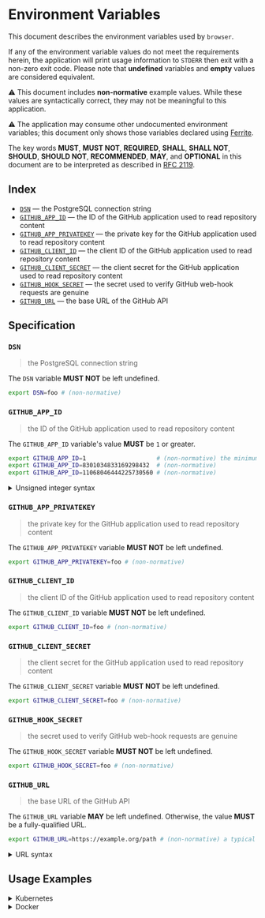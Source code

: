 # Environment Variables

This document describes the environment variables used by `browser`.

If any of the environment variable values do not meet the requirements herein,
the application will print usage information to `STDERR` then exit with a
non-zero exit code. Please note that **undefined** variables and **empty**
values are considered equivalent.

⚠️ This document includes **non-normative** example values. While these values
are syntactically correct, they may not be meaningful to this application.

⚠️ The application may consume other undocumented environment variables; this
document only shows those variables declared using [Ferrite].

The key words **MUST**, **MUST NOT**, **REQUIRED**, **SHALL**, **SHALL NOT**,
**SHOULD**, **SHOULD NOT**, **RECOMMENDED**, **MAY**, and **OPTIONAL** in this
document are to be interpreted as described in [RFC 2119].

## Index

- [`DSN`] — the PostgreSQL connection string
- [`GITHUB_APP_ID`] — the ID of the GitHub application used to read repository content
- [`GITHUB_APP_PRIVATEKEY`] — the private key for the GitHub application used to read repository content
- [`GITHUB_CLIENT_ID`] — the client ID of the GitHub application used to read repository content
- [`GITHUB_CLIENT_SECRET`] — the client secret for the GitHub application used to read repository content
- [`GITHUB_HOOK_SECRET`] — the secret used to verify GitHub web-hook requests are genuine
- [`GITHUB_URL`] — the base URL of the GitHub API

## Specification

### `DSN`

> the PostgreSQL connection string

The `DSN` variable **MUST NOT** be left undefined.

```bash
export DSN=foo # (non-normative)
```

### `GITHUB_APP_ID`

> the ID of the GitHub application used to read repository content

The `GITHUB_APP_ID` variable's value **MUST** be `1` or greater.

```bash
export GITHUB_APP_ID=1                    # (non-normative) the minimum accepted value
export GITHUB_APP_ID=8301034833169298432  # (non-normative)
export GITHUB_APP_ID=11068046444225730560 # (non-normative)
```

<details>
<summary>Unsigned integer syntax</summary>

Unsigned integers can only be specified using decimal (base-10) notation. A
leading sign (`+` or `-`) is not supported and **MUST NOT** be specified.

Internally, the `GITHUB_APP_ID` variable is represented using an unsigned 64-bit
integer type (`uint`); any value that overflows this data-type is invalid.

</details>

### `GITHUB_APP_PRIVATEKEY`

> the private key for the GitHub application used to read repository content

The `GITHUB_APP_PRIVATEKEY` variable **MUST NOT** be left undefined.

```bash
export GITHUB_APP_PRIVATEKEY=foo # (non-normative)
```

### `GITHUB_CLIENT_ID`

> the client ID of the GitHub application used to read repository content

The `GITHUB_CLIENT_ID` variable **MUST NOT** be left undefined.

```bash
export GITHUB_CLIENT_ID=foo # (non-normative)
```

### `GITHUB_CLIENT_SECRET`

> the client secret for the GitHub application used to read repository content

The `GITHUB_CLIENT_SECRET` variable **MUST NOT** be left undefined.

```bash
export GITHUB_CLIENT_SECRET=foo # (non-normative)
```

### `GITHUB_HOOK_SECRET`

> the secret used to verify GitHub web-hook requests are genuine

The `GITHUB_HOOK_SECRET` variable **MUST NOT** be left undefined.

```bash
export GITHUB_HOOK_SECRET=foo # (non-normative)
```

### `GITHUB_URL`

> the base URL of the GitHub API

The `GITHUB_URL` variable **MAY** be left undefined. Otherwise, the value
**MUST** be a fully-qualified URL.

```bash
export GITHUB_URL=https://example.org/path # (non-normative) a typical URL for a web page
```

<details>
<summary>URL syntax</summary>

A fully-qualified URL includes both a scheme (protocol) and a hostname. URLs are
not necessarily web addresses; `https://example.org` and
`mailto:contact@example.org` are both examples of fully-qualified URLs.

</details>

## Usage Examples

<details>
<summary>Kubernetes</summary>

This example shows how to define the environment variables needed by `browser`
on a [Kubernetes container] within a Kubenetes deployment manifest.

```yaml
apiVersion: apps/v1
kind: Deployment
metadata:
  name: example-deployment
spec:
  template:
    spec:
      containers:
        - name: example-container
          env:
            - name: DSN # the PostgreSQL connection string
              value: foo
            - name: GITHUB_APP_ID # the ID of the GitHub application used to read repository content
              value: "1"
            - name: GITHUB_APP_PRIVATEKEY # the private key for the GitHub application used to read repository content
              value: foo
            - name: GITHUB_CLIENT_ID # the client ID of the GitHub application used to read repository content
              value: foo
            - name: GITHUB_CLIENT_SECRET # the client secret for the GitHub application used to read repository content
              value: foo
            - name: GITHUB_HOOK_SECRET # the secret used to verify GitHub web-hook requests are genuine
              value: foo
            - name: GITHUB_URL # the base URL of the GitHub API (optional)
              value: https://example.org/path
```

Alternatively, the environment variables can be defined within a [config map][kubernetes config map]
then referenced from a deployment manifest using `configMapRef`.

```yaml
apiVersion: v1
kind: ConfigMap
metadata:
  name: example-config-map
data:
  DSN: foo # the PostgreSQL connection string
  GITHUB_APP_ID: "1" # the ID of the GitHub application used to read repository content
  GITHUB_APP_PRIVATEKEY: foo # the private key for the GitHub application used to read repository content
  GITHUB_CLIENT_ID: foo # the client ID of the GitHub application used to read repository content
  GITHUB_CLIENT_SECRET: foo # the client secret for the GitHub application used to read repository content
  GITHUB_HOOK_SECRET: foo # the secret used to verify GitHub web-hook requests are genuine
  GITHUB_URL: https://example.org/path # the base URL of the GitHub API (optional)
---
apiVersion: apps/v1
kind: Deployment
metadata:
  name: example-deployment
spec:
  template:
    spec:
      containers:
        - name: example-container
          envFrom:
            - configMapRef:
                name: example-config-map
```

</details>

<details>
<summary>Docker</summary>

This example shows how to define the environment variables needed by `browser`
when running as a [Docker service] defined in a Docker compose file.

```yaml
service:
  example-service:
    environment:
      DSN: foo # the PostgreSQL connection string
      GITHUB_APP_ID: "1" # the ID of the GitHub application used to read repository content
      GITHUB_APP_PRIVATEKEY: foo # the private key for the GitHub application used to read repository content
      GITHUB_CLIENT_ID: foo # the client ID of the GitHub application used to read repository content
      GITHUB_CLIENT_SECRET: foo # the client secret for the GitHub application used to read repository content
      GITHUB_HOOK_SECRET: foo # the secret used to verify GitHub web-hook requests are genuine
      GITHUB_URL: https://example.org/path # the base URL of the GitHub API (optional)
```

</details>

<!-- references -->

[docker service]: https://docs.docker.com/compose/environment-variables/#set-environment-variables-in-containers
[`dsn`]: #DSN
[ferrite]: https://github.com/dogmatiq/ferrite
[`github_app_id`]: #GITHUB_APP_ID
[`github_app_privatekey`]: #GITHUB_APP_PRIVATEKEY
[`github_client_id`]: #GITHUB_CLIENT_ID
[`github_client_secret`]: #GITHUB_CLIENT_SECRET
[`github_hook_secret`]: #GITHUB_HOOK_SECRET
[`github_url`]: #GITHUB_URL
[kubernetes config map]: https://kubernetes.io/docs/tasks/configure-pod-container/configure-pod-configmap/#configure-all-key-value-pairs-in-a-configmap-as-container-environment-variables
[kubernetes container]: https://kubernetes.io/docs/tasks/inject-data-application/define-environment-variable-container/#define-an-environment-variable-for-a-container
[rfc 2119]: https://www.rfc-editor.org/rfc/rfc2119.html
